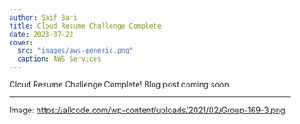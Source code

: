 ```yaml
---
author: Saif Bari
title: Cloud Resume Challenge Complete
date: 2023-07-22
cover:
  src: "images/aws-generic.png"
  caption: AWS Services
---
```


Cloud Resume Challenge Complete! 
Blog post coming soon. 

---

Image: https://allcode.com/wp-content/uploads/2021/02/Group-169-3.png